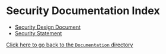 # Security Documentation Index

- [Security Design Document]()
- [Security Statement]()


[Click here to go back to the `Documentation` directory](Documentation)
